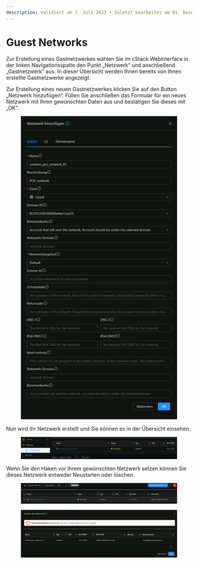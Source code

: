 ```yaml
---
description: Validiert am 7. Juli 2023 • Zuletzt bearbeitet am 01. Dezember 2023
---
```


# Guest Networks

Zur Erstellung eines Gastnetzwerkes wählen Sie im cStack Webinterface in der linken Navigationsspalte den Punkt „Netzwerk“ und anschließend „Gastnetzwerk“ aus. In dieser Übersicht werden Ihnen bereits von Ihnen erstellte Gastnetzwerke angezeigt.

Zur Erstellung eines neuen Gastnetzwerkes klicken Sie auf den Button „Netzwerk hinzufügen“. Füllen Sie anschließen das Formular für ein neues Netzwerk mit Ihren gewünschten Daten aus und bestätigen Sie dieses mit „OK“.

<figure><img src="../.gitbook/assets/Pasted Graphic 9.png" alt=""><figcaption></figcaption></figure>

Nun wird Ihr Netzwerk erstellt und Sie können es in der Übersicht einsehen.

<figure><img src="../.gitbook/assets/Pasted Graphic 10.png" alt=""><figcaption></figcaption></figure>

Wenn Sie den Haken vor Ihrem gewünschten Netzwerk setzen können Sie dieses Netzwerk entweder Neustarten oder löschen.

<figure><img src="../.gitbook/assets/Pasted Graphic 11.png" alt=""><figcaption></figcaption></figure>

<figure><img src="../.gitbook/assets/Pasted Graphic 12.png" alt=""><figcaption></figcaption></figure>
